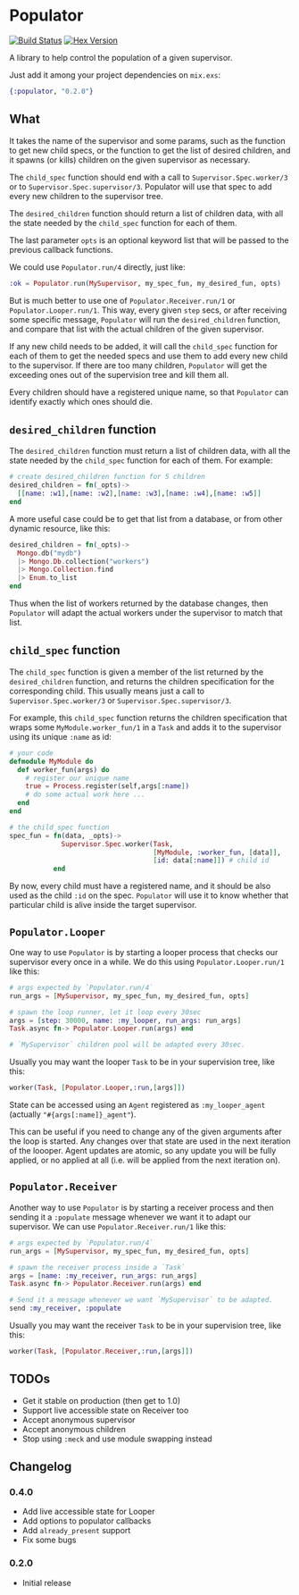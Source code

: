 # Populator

[![Build Status](https://travis-ci.org/rubencaro/populator.svg?branch=master)](https://travis-ci.org/rubencaro/populator)
[![Hex Version](http://img.shields.io/hexpm/v/populator.svg?style=flat)](https://hex.pm/packages/populator)

A library to help control the population of a given supervisor.

Just add it among your project dependencies on `mix.exs`:

```elixir
{:populator, "0.2.0"}
```

## What

It takes the name of the supervisor and some params, such as the function to get new child specs, or the function to get the list of desired children, and it spawns (or kills) children on the given supervisor as necessary.

The `child_spec` function should end with a call to `Supervisor.Spec.worker/3` or to `Supervisor.Spec.supervisor/3`. Populator will use that spec to add every new children to the supervisor tree.

The `desired_children` function should return a list of children data, with all the state needed by the `child_spec` function for each of them.

The last parameter `opts` is an optional keyword list that will be passed to the previous callback functions.

We could use `Populator.run/4` directly, just like:

```elixir
:ok = Populator.run(MySupervisor, my_spec_fun, my_desired_fun, opts)
```

But is much better to use one of `Populator.Receiver.run/1` or `Populator.Looper.run/1`. This way, every given `step` secs, or after receiving some specific message, `Populator` will run the `desired_children` function, and compare that list with the actual children of the given supervisor.

If any new child needs to be added, it will call the `child_spec` function for each of them to get the needed specs and use them to add every new child to the supervisor. If there are too many children, `Populator` will get the exceeding ones out of the supervision tree and kill them all.

Every children should have a registered unique name, so that `Populator` can identify exactly which ones should die.

## `desired_children` function

The `desired_children` function must return a list of children data, with all the state needed by the `child_spec` function for each of them. For example:

```elixir
# create desired_children function for 5 children
desired_children = fn(_opts)->
  [[name: :w1],[name: :w2],[name: :w3],[name: :w4],[name: :w5]]
end
```

A more useful case could be to get that list from a database, or from other dynamic resource, like this:

```elixir
desired_children = fn(_opts)->
  Mongo.db("mydb")
  |> Mongo.Db.collection("workers")
  |> Mongo.Collection.find
  |> Enum.to_list
end
```

Thus when the list of workers returned by the database changes, then `Populator` will adapt the actual workers under the supervisor to match that list.

## `child_spec` function

The `child_spec` function is given a member of the list returned by the `desired_children` function, and returns the children specification for the corresponding child. This usually means just a call to `Supervisor.Spec.worker/3` or `Supervisor.Spec.supervisor/3`.

For example, this `child_spec` function returns the children specification that wraps some `MyModule.worker_fun/1` in a `Task` and adds it to the supervisor using its unique `:name` as id:

```elixir
# your code
defmodule MyModule do
  def worker_fun(args) do
    # register our unique name
    true = Process.register(self,args[:name])
    # do some actual work here ...
  end
end

# the child_spec function
spec_fun = fn(data, _opts)->
             Supervisor.Spec.worker(Task,
                                    [MyModule, :worker_fun, [data]],
                                    [id: data[:name]]) # child id
           end
```

By now, every child must have a registered name, and it should be also used as the child `:id` on the spec. `Populator` will use it to know whether that particular child is alive inside the target supervisor.

## `Populator.Looper`

One way to use `Populator` is by starting a looper process that checks our supervisor every once in a while. We do this using `Populator.Looper.run/1` like this:

```elixir
# args expected by `Populator.run/4`
run_args = [MySupervisor, my_spec_fun, my_desired_fun, opts]

# spawn the loop runner, let it loop every 30sec
args = [step: 30000, name: :my_looper, run_args: run_args]
Task.async fn-> Populator.Looper.run(args) end

# `MySupervisor` children pool will be adapted every 30sec.
```

Usually you may want the looper `Task` to be in your supervision tree, like this:

```elixir
worker(Task, [Populator.Looper,:run,[args]])
```

State can be accessed using an `Agent` registered as `:my_looper_agent`
(actually `"#{args[:name]}_agent"`).

This can be useful if you need to change any of the given arguments after
the loop is started. Any changes over that state are used in the next
iteration of the loooper. Agent updates are atomic, so any update you will
be fully applied, or no applied at all (i.e. will be applied from the next
iteration on).

## `Populator.Receiver`

Another way to use `Populator` is by starting a receiver process and then sending it a `:populate` message whenever we want it to adapt our supervisor. We can use `Populator.Receiver.run/1` like this:

```elixir
# args expected by `Populator.run/4`
run_args = [MySupervisor, my_spec_fun, my_desired_fun, opts]

# spawn the receiver process inside a `Task`
args = [name: :my_receiver, run_args: run_args]
Task.async fn-> Populator.Receiver.run(args) end

# Send it a message whenever we want `MySupervisor` to be adapted.
send :my_receiver, :populate
```

Usually you may want the receiver `Task` to be in your supervision tree, like this:

```elixir
worker(Task, [Populator.Receiver,:run,[args]])
```

## TODOs

* Get it stable on production (then get to 1.0)
* Support live accessible state on Receiver too
* Accept anonymous supervisor
* Accept anonymous children
* Stop using `:meck` and use module swapping instead

## Changelog

### 0.4.0

* Add live accessible state for Looper
* Add options to populator callbacks
* Add `already_present` support
* Fix some bugs

### 0.2.0

* Initial release
